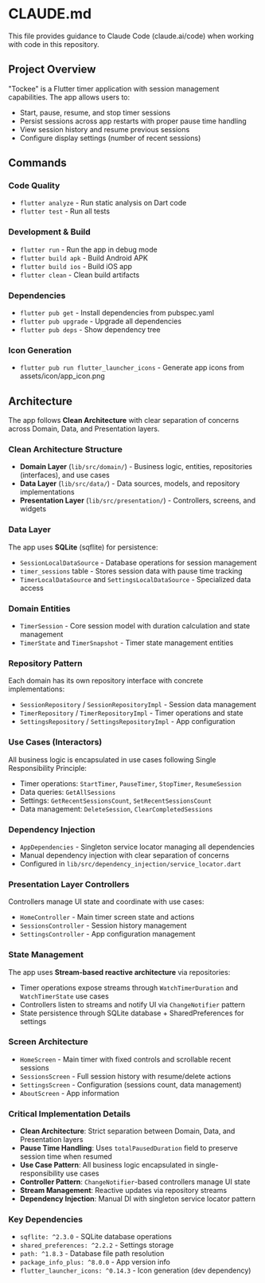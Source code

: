 # CLAUDE.md

This file provides guidance to Claude Code (claude.ai/code) when working with code in this repository.

## Project Overview

"Tockee" is a Flutter timer application with session management capabilities. The app allows users to:
- Start, pause, resume, and stop timer sessions
- Persist sessions across app restarts with proper pause time handling
- View session history and resume previous sessions
- Configure display settings (number of recent sessions)

## Commands

### Code Quality
- `flutter analyze` - Run static analysis on Dart code
- `flutter test` - Run all tests

### Development & Build
- `flutter run` - Run the app in debug mode
- `flutter build apk` - Build Android APK
- `flutter build ios` - Build iOS app
- `flutter clean` - Clean build artifacts

### Dependencies
- `flutter pub get` - Install dependencies from pubspec.yaml
- `flutter pub upgrade` - Upgrade all dependencies
- `flutter pub deps` - Show dependency tree

### Icon Generation
- `flutter pub run flutter_launcher_icons` - Generate app icons from assets/icon/app_icon.png

## Architecture

The app follows **Clean Architecture** with clear separation of concerns across Domain, Data, and Presentation layers.

### Clean Architecture Structure
- **Domain Layer** (`lib/src/domain/`) - Business logic, entities, repositories (interfaces), and use cases
- **Data Layer** (`lib/src/data/`) - Data sources, models, and repository implementations
- **Presentation Layer** (`lib/src/presentation/`) - Controllers, screens, and widgets

### Data Layer
The app uses **SQLite** (sqflite) for persistence:
- `SessionLocalDataSource` - Database operations for session management
- `timer_sessions` table - Stores session data with pause time tracking
- `TimerLocalDataSource` and `SettingsLocalDataSource` - Specialized data access

### Domain Entities
- `TimerSession` - Core session model with duration calculation and state management
- `TimerState` and `TimerSnapshot` - Timer state management entities

### Repository Pattern
Each domain has its own repository interface with concrete implementations:
- `SessionRepository` / `SessionRepositoryImpl` - Session data management
- `TimerRepository` / `TimerRepositoryImpl` - Timer operations and state
- `SettingsRepository` / `SettingsRepositoryImpl` - App configuration

### Use Cases (Interactors)
All business logic is encapsulated in use cases following Single Responsibility Principle:
- Timer operations: `StartTimer`, `PauseTimer`, `StopTimer`, `ResumeSession`
- Data queries: `GetAllSessions`
- Settings: `GetRecentSessionsCount`, `SetRecentSessionsCount`
- Data management: `DeleteSession`, `ClearCompletedSessions`

### Dependency Injection
- `AppDependencies` - Singleton service locator managing all dependencies
- Manual dependency injection with clear separation of concerns
- Configured in `lib/src/dependency_injection/service_locator.dart`

### Presentation Layer Controllers
Controllers manage UI state and coordinate with use cases:
- `HomeController` - Main timer screen state and actions
- `SessionsController` - Session history management
- `SettingsController` - App configuration management

### State Management
The app uses **Stream-based reactive architecture** via repositories:
- Timer operations expose streams through `WatchTimerDuration` and `WatchTimerState` use cases
- Controllers listen to streams and notify UI via `ChangeNotifier` pattern
- State persistence through SQLite database + SharedPreferences for settings

### Screen Architecture
- `HomeScreen` - Main timer with fixed controls and scrollable recent sessions
- `SessionsScreen` - Full session history with resume/delete actions
- `SettingsScreen` - Configuration (sessions count, data management)
- `AboutScreen` - App information

### Critical Implementation Details
- **Clean Architecture**: Strict separation between Domain, Data, and Presentation layers
- **Pause Time Handling**: Uses `totalPausedDuration` field to preserve session time when resumed
- **Use Case Pattern**: All business logic encapsulated in single-responsibility use cases
- **Controller Pattern**: `ChangeNotifier`-based controllers manage UI state
- **Stream Management**: Reactive updates via repository streams
- **Dependency Injection**: Manual DI with singleton service locator pattern

### Key Dependencies
- `sqflite: ^2.3.0` - SQLite database operations
- `shared_preferences: ^2.2.2` - Settings storage
- `path: ^1.8.3` - Database file path resolution
- `package_info_plus: ^8.0.0` - App version info
- `flutter_launcher_icons: ^0.14.3` - Icon generation (dev dependency)